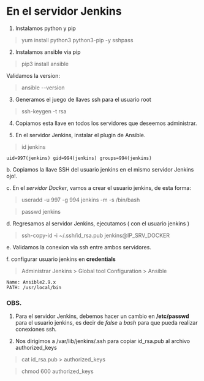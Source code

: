 En el servidor Jenkins
=====================

1. Instalamos python y pip

> yum install python3 python3-pip -y sshpass

2. Instalamos ansible via pip

> pip3 install ansible

Validamos la version:

> ansible --version

3. Generamos el juego de llaves ssh para el usuario root

> ssh-keygen -t rsa

4. Copiamos esta llave en todos los servidores que deseemos administrar.

5. En el servidor Jenkins, instalar el plugin de Ansible.

> id jenkins
```
uid=997(jenkins) gid=994(jenkins) groups=994(jenkins)
```

b. Copiamos la llave SSH del usuario jenkins en el mismo servidor Jenkins ojo!.

c. En el *servidor Docker*, vamos a crear el usuario jenkins, de esta forma:

> useradd -u 997 -g 994 jenkins -m -s /bin/bash

> passwd jenkins

d. Regresamos al servidor Jenkins, ejecutamos ( con el usuario jenkins )

> ssh-copy-id -i ~/.ssh/id_rsa.pub jenkins@IP_SRV_DOCKER

e. Validamos la conexion via ssh entre ambos servidores.

f. configurar usuario jenkins en **credentials**

> Administrar Jenkins > Global tool Configuration > Ansible
```
Name: Ansible2.9.x
PATH: /usr/local/bin
```

### OBS.

1. Para el servidor Jenkins, debemos hacer un cambio en **/etc/passwd** para el usuario jenkins, es decir de *false* a *bash*
para que pueda realizar conexiones ssh. 

2. Nos dirigimos a /var/lib/jenkins/.ssh para copiar id_rsa.pub al archivo authorized_keys

> cat id_rsa.pub > authorized_keys 

> chmod 600 authorized_keys
